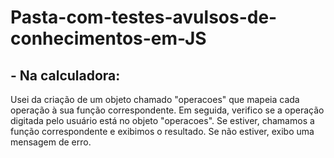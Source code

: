 # Pasta-com-testes-avulsos-de-conhecimentos-em-JS

## - Na calculadora:
Usei da criação de um objeto chamado "operacoes" que mapeia cada operação à sua função correspondente.
Em seguida, verifico se a operação digitada pelo usuário está no objeto "operacoes". Se estiver, chamamos a função correspondente e exibimos o resultado. Se não estiver, exibo uma mensagem de erro.
